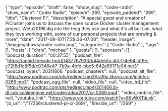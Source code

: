{
  "type": "episode",
  "draft": false,
  "show_slug": "coder-radio",
  "show_name": "Coder Radio",
  "episode": 269,
  "episode_padded": "269",
  "title": "Clustered Pi",
  "description": "A special guest and creator of PiCluster joins us to discuss the open source Docker cluster management project. We\u2019ll dig into the tecg they use and what it's all built on, what they love working with, some of our personal projects that are brewing & more",
  "date": "2017-08-10T17:29:36-07:00",
  "header_image": "/images/shows/coder-radio.png",
  "categories": [
    "Coder Radio"
  ],
  "tags": [],
  "hosts": [
    "chris",
    "michael"
  ],
  "guests": [],
  "sponsors": [],
  "podcast_duration": "00:37:55",
  "podcast_file": "https://aphid.fireside.fm/d/1437767933/b44de5fa-47c1-4e94-bf9e-c72f8d1c8f5d/c0346e47-7b9a-4bfd-bbc5-642a59171c04.mp3",
  "podcast_bytes": 20311806,
  "podcast_chapters": null,
  "podcast_alt_file": "http://www.podtrac.com/pts/redirect.mp3/traffic.libsyn.com/jnite/cr-0269.mp3",
  "podcast_ogg_file": null,
  "video_file": null,
  "video_hd_file": "http://www.podtrac.com/pts/redirect.mp4/201406.jb-dl.cdn.scaleengine.net/coderradio/2017/cr-0269.mp4",
  "video_mobile_file": null,
  "youtube_link": "https://www.youtube.com/watch?v=89yWXTtjunk",
  "jb_url": "/117356/clustered-pi-cr-269/",
  "fireside_url": "/269"
}

